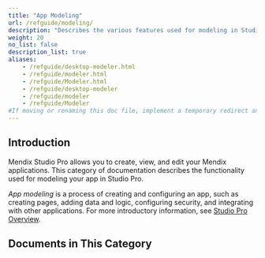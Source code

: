 ```yaml
---
title: "App Modeling"
url: /refguide/modeling/
description: "Describes the various features used for modeling in Studio Pro, including document templates, the domain model, microflows, modules, pages, and security."
weight: 20
no_list: false
description_list: true
aliases:
    - /refguide/desktop-modeler.html
    - /refguide/modeler.html
    - /refguide/Modeler.html
    - /refguide/desktop-modeler
    - /refguide/modeler
    - /refguide/Modeler
#If moving or renaming this doc file, implement a temporary redirect and let the respective team know they should update the URL in the product. See Mapping to Products for more details.1 Introduction
---
```


## Introduction

Mendix Studio Pro allows you to create, view, and edit your Mendix applications. This category of documentation describes the functionality used for modeling your app in Studio Pro. 

*App modeling* is a process of creating and configuring an app, such as creating pages, adding data and logic, configuring security, and integrating with other applications. For more introductory information, see [Studio Pro Overview](/refguide/studio-pro-overview/).

## Documents in This Category
